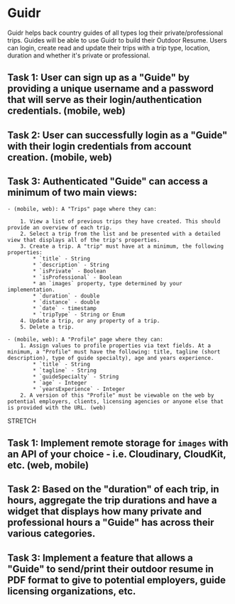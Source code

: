 # Guidr

Guidr helps back country guides of all types log their private/professional trips.  Guides will be able to use Guidr to build their Outdoor Resume. Users can login, create read and update their trips with a trip type, location, duration and whether it's private or professional.

## Task 1:  User can sign up as a "Guide" by providing a unique username and a password that will serve as their login/authentication credentials. (mobile, web)

## Task 2: User can successfully login as a "Guide" with their login credentials from account creation. (mobile, web)

## Task 3: Authenticated "Guide" can access a minimum of two main views:

	- (mobile, web): A "Trips" page where they can:

		1. View a list of previous trips they have created. This should provide an overview of each trip. 
		2. Select a trip from the list and be presented with a detailed view that displays all of the trip's properties.
		3. Create a trip. A "trip" must have at a minimum, the following properties:
			* `title` - String
			* `description` - String
			* `isPrivate` - Boolean
			* `isProfessional` - Boolean
			* an `images` property, type determined by your implementation.
			* `duration` - double
			* `distance` - double
			* `date` - timestamp
			* `tripType` - String or Enum
		4. Update a trip, or any property of a trip.
		5. Delete a trip.

	- (mobile, web): A "Profile" page where they can:
		1. Assign values to profile properties via text fields. At a minimum, a "Profile" must have the following: title, tagline (short description), type of guide specialty), age and years experience.
			* `title` - String
			* `tagline` - String
			* `guideSpecialty` - String
			* `age` - Integer
			* `yearsExperience` - Integer
		2. A version of this "Profile" must be viewable on the web by potential employers, clients, licensing agencies or anyone else that is provided with the URL. (web)

STRETCH
## Task 1: Implement remote storage for `images` with an API of your choice - i.e. Cloudinary, CloudKit, etc. (web, mobile)


## Task 2: Based on the "duration" of each trip, in hours, aggregate the trip durations and have a widget that displays how many private and professional hours a "Guide" has across their various categories.

## 
## Task 3: Implement a feature that allows a "Guide" to send/print their outdoor resume in PDF format to give to potential employers, guide licensing organizations, etc.



